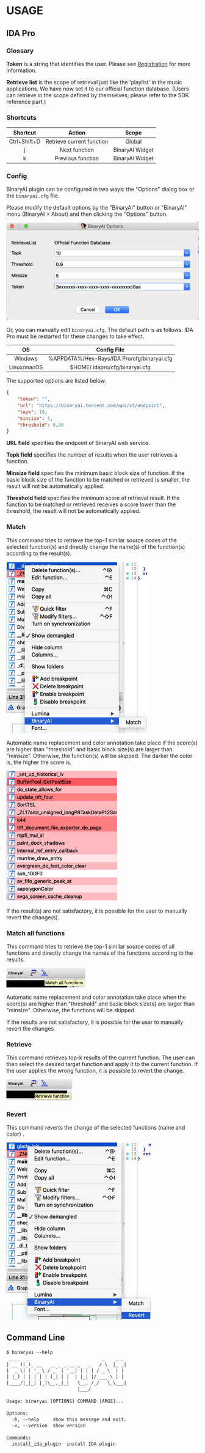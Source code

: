 # USAGE


## IDA Pro

### Glossary

**Token** is a string that identifies the user. Please see [Registration]( https://binaryai.readthedocs.io/en/latest/registration.html ) for more information.

**Retrieve list** is the scope of retrieval just like the 'playlist' in the music applications. We have now set it to our official function database. (Users can retrieve in the scope defined by themselves; please refer to the SDK reference part.)

### Shortcuts

|   Shortcut   |          Action           |      Scope      |
| :----------: | :-----------------------: | :-------------: |
| Ctrl+Shift+D | Retrieve current function |     Global      |
|      j       |       Next function       | BinaryAI Widget |
|      k       |     Previous function     | BinaryAI Widget |

### Config

BinaryAI plugin can be configured in two ways: the "Options" dialog box or the `binaryai.cfg` file.

Please modify the default options by the "BinaryAI" button or "BinaryAI" menu (BinaryAI > About) and then clicking the "Options" button.

![options](image/options.png)

Or, you can manually edit  `binaryai.cfg`. The default path is as follows. IDA Pro must be restarted for these changes to take effect.

|     OS      |                 Config File                 |
| :---------: | :-----------------------------------------: |
|   Windows   | %APPDATA%/Hex-Rays/IDA Pro/cfg/binaryai.cfg |
| Linux/macOS |       $HOME/.idapro/cfg/binaryai.cfg        |

The supported options are listed below.

```json
{
    "token": "",
    "url": "https://binaryai.tencent.com/api/v3/endpoint",
    "topk": 10,
    "minsize": 5,
    "threshold": 0.90
}
```

**URL field** specifies the endpoint of BinaryAI web service.

**Topk field** specifies the number of results when the user retrieves a function.

**Minsize field** specifies the minimum basic block size of function. If the basic block size of the function to be matched or retrieved is smaller, the result will not be automatically applied.

**Threshold field** specifies the minimum score of retrieval result. If the function to be matched or retrieved receives a score lower than the threshold, the result will not be automatically applied.

### Match

This command tries to retrieve the top-1 similar source codes of the selected function(s) and directly change the name(s) of the function(s) according to the result(s). 

<img src="image/match.png" alt="match" style="zoom:50%;" />

Automatic name replacement and color annotation take place if the score(s) are higher than "threshold" and basic block size(s) are larger than "minsize". Otherwise, the function(s) will be skipped. The darker the color is, the higher the score is.

<img src="image/match_result.png" alt="match_result" style="zoom:50%;" />

If the result(s) are not satisfactory, it is possible for the user to manually revert the change(s).

### Match all functions

This command tries to retrieve the top-1 similar source codes of all functions and directly change the names of the functions according to the results. 

<img src="image/match_all_button.png" alt="match_all_menu" style="zoom:50%;" />

Automatic name replacement and color annotation take place when the score(s) are higher than "threshold" and basic block size(s) are larger than "minsize". Otherwise, the functions will be skipped.

If the results are not satisfactory, it is possible for the user to manually revert the changes.

### Retrieve

This command retrieves top-k results of the current function. The user can then select the desired target function and apply it to the current function. If the user applies the wrong function, it is possible to revert the change.

<img src="image/retrieve_button.png" alt="retrieve_button" style="zoom:50%;" />

### Revert

This command reverts the change of the selected functions (name and color) .

<img src="image/revert.png" alt="revert" style="zoom:50%;" />

## Command Line

```shell
$ binaryai --help
 ____  _                           _    ___
| __ )(_)_ __   __ _ _ __ _   _   / \  |_ _|
|  _ \| | '_ \ / _` | '__| | | | / _ \  | |
| |_) | | | | | (_| | |  | |_| |/ ___ \ | |
|____/|_|_| |_|\__,_|_|   \__, /_/   \_\___|
                          |___/

Usage: binaryai [OPTIONS] COMMAND [ARGS]...

Options:
  -h, --help     show this message and exit.
  -v, --version  show version

Commands:
  install_ida_plugin  install IDA plugin
```

